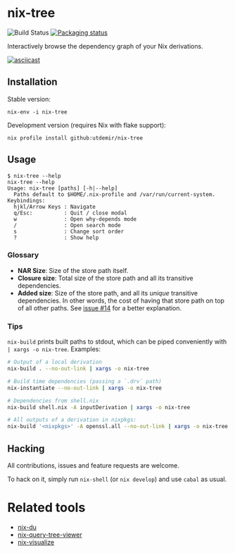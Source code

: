 # nix-tree

![Build Status](https://github.com/utdemir/nix-tree/workflows/nix-build/badge.svg)
[![Packaging status](https://repology.org/badge/vertical-allrepos/haskell:nix-tree.svg)](https://repology.org/project/haskell:nix-tree/versions)

Interactively browse the dependency graph of your Nix derivations.

[![asciicast](https://asciinema.org/a/ahDveBL1gs5t36z1myePtrKpR.svg)](https://asciinema.org/a/ahDveBL1gs5t36z1myePtrKpR)

## Installation

Stable version:

```
nix-env -i nix-tree
```

Development version (requires Nix with flake support):

```
nix profile install github:utdemir/nix-tree
```

## Usage

```
$ nix-tree --help
nix-tree --help
Usage: nix-tree [paths] [-h|--help]
  Paths default to $HOME/.nix-profile and /var/run/current-system.
Keybindings:
  hjkl/Arrow Keys : Navigate
  q/Esc:          : Quit / close modal
  w               : Open why-depends mode
  /               : Open search mode
  s               : Change sort order
  ?               : Show help
```

### Glossary

* **NAR Size**: Size of the store path itself.
* **Closure size**: Total size of the store path and all its transitive dependencies.
* **Added size**:  Size of the store path, and all its _unique_ transitive
  dependencies. In other words, the cost of having that store path on top
  of all other paths. See [issue #14] for a better explanation.

[issue #14]: https://github.com/utdemir/nix-tree/issues/14

### Tips

`nix-build` prints built paths to stdout, which can be piped conveniently
with `| xargs -o nix-tree`. Examples:

```bash
# Output of a local derivation
nix-build . --no-out-link | xargs -o nix-tree

# Build time dependencies (passing a `.drv` path)
nix-instantiate --no-out-link | xargs -o nix-tree

# Dependencies from shell.nix
nix-build shell.nix -A inputDerivation | xargs -o nix-tree

# All outputs of a derivation in nixpkgs:
nix-build '<nixpkgs>' -A openssl.all --no-out-link | xargs -o nix-tree
```

## Hacking

All contributions, issues and feature requests are welcome.

To hack on it, simply run `nix-shell` (or `nix develop`) and use `cabal` as usual.

# Related tools

* [nix-du](https://github.com/symphorien/nix-du)
* [nix-query-tree-viewer](https://github.com/cdepillabout/nix-query-tree-viewer)
* [nix-visualize](https://github.com/craigmbooth/nix-visualize)
